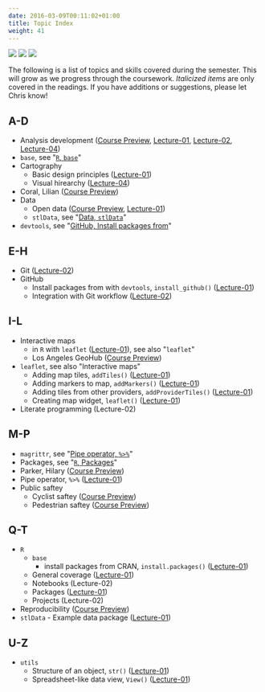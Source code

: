 ```yaml
---
date: 2016-03-09T00:11:02+01:00
title: Topic Index
weight: 41
---
```

![](https://img.shields.io/badge/semester-spring%202018-orange.svg) ![](https://img.shields.io/badge/release-draft-red.svg) ![](https://img.shields.io/badge/last%20update-2018--02--13-brightgreen.svg)

The following is a list of topics and skills covered during the semester. This will grow as we progress through the coursework. *Italicized items* are only covered in the readings. If you have additions or suggestions, please let Chris know! 

## A-D
- Analysis development ([Course Preview](/course-preview/), [Lecture-01](/lecture-01/), [Lecture-02](/lecture-02/), [Lecture-04](/lecture-04/))
- `base`, see "[`R`, `base`](/topic-index/#q-t)"
- Cartography 
  - Basic design principles ([Lecture-01](/lecture-01/))
  - Visual hirearchy ([Lecture-04](/lecture-04/))
- Coral, Lilian ([Course Preview](/course-preview/))
- Data
  - Open data ([Course Preview](/course-preview/), [Lecture-01](/lecture-01/))
  - `stlData`, see "[Data, `stlData`](/topic-index/#q-t)"
- `devtools`, see "[GitHub, Install packages from](/topic-index/#e-h)"
  
## E-H
- Git ([Lecture-02](/lecture-02/))
- GitHub
  - Install packages from with `devtools`, `install_github()` ([Lecture-01](/lecture-01/))
  - Integration with Git workflow ([Lecture-02](/lecture-02/))

## I-L
- Interactive maps
  - in `R` with `leaflet` ([Lecture-01](/lecture-01/)), see also "`leaflet`"
  - Los Angeles GeoHub ([Course Preview](/course-preview/))
- `leaflet`, see also "Interactive maps"
  - Adding map tiles, `addTiles()` ([Lecture-01](/lecture-01/))
  - Adding markers to map, `addMarkers()` ([Lecture-01](/lecture-01/))
  - Adding tiles from other providers, `addProviderTiles()` ([Lecture-01](/lecture-01/))
  - Creating map widget, `leaflet()` ([Lecture-01](/lecture-01/))
- Literate programming (Lecture-02)

## M-P
- `magrittr`, see "[Pipe operator, `%>%`](/topic-index/#m-p)"
- Packages, see "[`R`, Packages](/topic-index/#q-t)"
- Parker, Hilary ([Course Preview](/course-preview/))
- Pipe operator, `%>%` ([Lecture-01](/lecture-01/))
- Public saftey
  - Cyclist saftey ([Course Preview](/course-preview/))
  - Pedestrian saftey ([Course Preview](/course-preview/))

## Q-T
- `R`
  - `base`
      - install packages from CRAN, `install.packages()` ([Lecture-01](/lecture-01/))
  - General coverage ([Lecture-01](/lecture-01/))
  - Notebooks (Lecture-02)
  - Packages ([Lecture-01](/lecture-01/))
  - Projects (Lecture-02)
- Reproducibility ([Course Preview](/course-preview/))
- `stlData` - Example data package ([Lecture-01](/lecture-01/))

## U-Z
- `utils`
  - Structure of an object, `str()` ([Lecture-01](/lecture-01/))
  - Spreadsheet-like data view, `View()` ([Lecture-01](/lecture-01/))